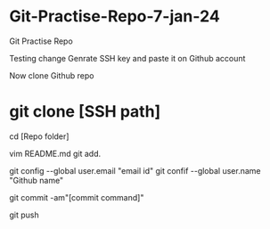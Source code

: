 # Git-Practise-Repo-7-jan-24
Git Practise Repo

Testing change
Genrate SSH key and paste it on Github account 



Now clone Github repo
# git clone [SSH path]
cd [Repo folder]

vim README.md
git add.

git config --global user.email "email id"
git confif --global user.name "Github name"

git commit -am"[commit command]"

git push
